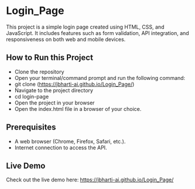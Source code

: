 # Login_Page

This project is a simple login page created using HTML, CSS, and JavaScript. It includes features such as form validation, API integration, and responsiveness on both web and mobile devices.

## How to Run this Project
   - Clone the repository
   - Open your terminal/command prompt and run the following command:
   - git clone (https://jbharti-ai.github.io/Login_Page/)
   - Navigate to the project directory
   - cd login-page
   - Open the project in your browser 
   - Open the index.html file in a browser of your choice.

## Prerequisites

- A web browser (Chrome, Firefox, Safari, etc.).
- Internet connection to access the API.

## Live Demo
Check out the live demo here: https://jbharti-ai.github.io/Login_Page/
